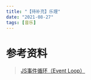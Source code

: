 ```yaml
---
title: "【待补充】乐理"
date: "2021-08-27"
tags: [音乐]
---
```


# 参考资料

> [JS事件循环（Event Loop）](https://www.cnblogs.com/formercoding/p/12906640.html)

